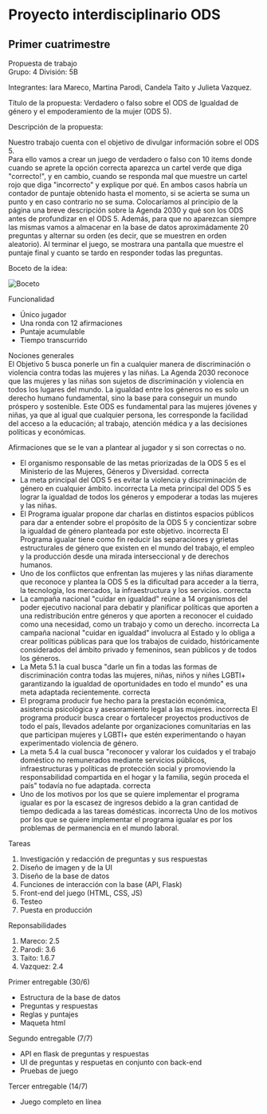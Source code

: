 # Proyecto interdisciplinario ODS
## Primer cuatrimestre
Propuesta de trabajo<br/>
Grupo: 4 División: 5B 

Integrantes: Iara Mareco, Martina Parodi, Candela Taito y Julieta Vazquez.

Título de la propuesta: Verdadero o falso sobre el ODS de Igualdad de género y el empoderamiento de la mujer (ODS 5).

Descripción de la propuesta: <br/>

Nuestro trabajo cuenta con el objetivo de divulgar información sobre el ODS 5.<br/>
Para ello vamos a crear un juego de verdadero o falso con 10 items donde cuando se aprete la opción correcta aparezca un cartel verde que diga "correcto!", y en cambio, cuando se responda mal que muestre un cartel rojo que diga "incorrecto" y explique por qué. En ambos casos habría un contador de puntaje obtenido hasta el momento, si se acierta se suma un punto y en caso contrario no se suma. Colocaríamos al principio de la página una breve descripción sobre la Agenda 2030 y qué son los ODS antes de profundizar en el ODS 5. Además, para que no aparezcan siempre las mismas vamos a almacenar en la base de datos aproximádamente 20 preguntas y alternar su orden (es decir, que se muestren en orden aleatorio). Al terminar el juego, se mostrara una pantalla que muestre el puntaje final y cuanto se tardo en responder todas las preguntas.

Boceto de la idea:

![Boceto](https://user-images.githubusercontent.com/100932704/175573120-eaf5c856-8a73-48f9-a44b-be86ff9d837e.jpg)

Funcionalidad <br/>
- Único jugador <br/>
- Una ronda con 12 afirmaciones <br/>
- Puntaje acumulable <br/>
- Tiempo transcurrido <br/>

Nociones generales <br/>
El Objetivo 5 busca ponerle un fin a cualquier manera de discriminación o violencia contra todas las mujeres y las niñas.
La Agenda 2030 reconoce que las mujeres y las niñas son sujetos de discriminación y violencia en todos los lugares del mundo. La igualdad entre los géneros no es solo un derecho humano fundamental, sino la base para conseguir un mundo próspero y sostenible. Este ODS es fundamental para las mujeres jóvenes y niñas, ya que al igual que cualquier persona, les corresponde la facilidad del acceso a la educación; al trabajo, atención médica y a las decisiones políticas y económicas.

Afirmaciones que se le van a plantear al jugador y si son correctas o no. <br/>
- El organismo responsable de las metas priorizadas de la ODS 5
es el Ministerio de las Mujeres, Géneros y Diversidad. correcta
- La meta principal del ODS 5 es evitar la violencia y discriminación de género en cualquier ámbito. incorrecta
La meta principal del ODS 5 es lograr la igualdad de todos los géneros y empoderar a todas las mujeres y las niñas.
- El Programa igualar propone dar charlas en distintos espacios públicos para dar a entender sobre el propósito de la ODS 5 y 
concientizar sobre la igualdad de género planteada por este objetivo. incorrecta
El Programa igualar tiene como fin reducir las separaciones y grietas estructurales de género que existen en el mundo del trabajo, el empleo y la producción desde una mirada interseccional y de derechos humanos. 
- Uno de los conflictos que enfrentan las mujeres y las niñas diaramente que reconoce y plantea la ODS 5 es la dificultad  para acceder a la tierra, la tecnología, los mercados, la infraestructura y los servicios. correcta
- La campaña nacional "cuidar en igualdad" reúne a 14 organismos del poder ejecutivo nacional para debatir y planificar políticas que aporten a una redistribución entre géneros y que aporten a reconocer el cuidado como una necesidad, como un trabajo y como un derecho. incorrecta
La campaña nacional "cuidar en igualdad" involucra al Estado y lo obliga a crear políticas públicas para que los trabajos de cuidado, históricamente considerados del ámbito privado y femeninos, sean públicos y de todos los géneros.
- La Meta 5.1 la cual busca "darle un fin a todas las formas de discriminación contra todas las mujeres, niñas, niños y niñes LGBTI+ garantizando la igualdad de oportunidades en todo el mundo" es una meta adaptada recientemente. correcta
- El programa producir fue hecho para la prestación económica, asistencia psicológica y asesoramiento legal a las mujeres. incorrecta
El programa producir busca crear o fortalecer proyectos productivos de todo el país, llevados adelante por organizaciones comunitarias en las que participan mujeres y LGBTI+ que estén experimentando o hayan experimentado violencia de género.
- La meta 5.4 la cual busca "reconocer y valorar los cuidados y el trabajo doméstico no remunerados mediante servicios públicos, infraestructuras y políticas de protección social y promoviendo la responsabilidad compartida en el hogar y la familia, según proceda el país" todavía no fue adaptada. correcta
- Uno de los motivos por los que se quiere implementar el programa igualar
es por la escasez de ingresos debido a la gran cantidad de tiempo dedicada a las tareas domésticas. incorrecta
Uno de los motivos por los que se quiere implementar el programa igualar es por los problemas de permanencia en el mundo laboral.

Tareas <br/>
1. Investigación y redacción de preguntas y sus respuestas<br/>
2. Diseño de imagen y de la UI<br/> 
3. Diseño de la base de datos<br/>
4. Funciones de interacción con la base (API, Flask) <br/>
5. Front-end del juego (HTML, CSS, JS) <br/>
6. Testeo <br/>
7. Puesta en producción <br/>

Reponsabilidades <br/>
1. Mareco: 2.5 <br/>
2. Parodi: 3.6 <br/>
3. Taito: 1.6.7 <br/>
4. Vazquez: 2.4 <br/>

Primer entregable (30/6)
- Estructura de la base de datos<br/>
- Preguntas y respuestas<br/>
- Reglas y puntajes<br/>
- Maqueta html<br/>

Segundo entregable (7/7)
- API en flask de preguntas y respuestas<br/>
- UI de preguntas y respuetas en conjunto con back-end<br/>
- Pruebas de juego<br/>

Tercer entregable (14/7) <br/>
- Juego completo en línea




